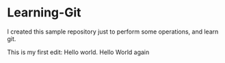# Learning-Git
I created this sample repository just to perform some operations, and learn git. 

This is my first edit: 
Hello world. 
Hello World again
 